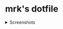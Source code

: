 # mrk's dotfile
<details>
    <summary>Screenshots</summary>
    <img src="https://raw.githubusercontent.com/mierak/mrkdots/master/preview.jpg" alt="preview images">
</details>
